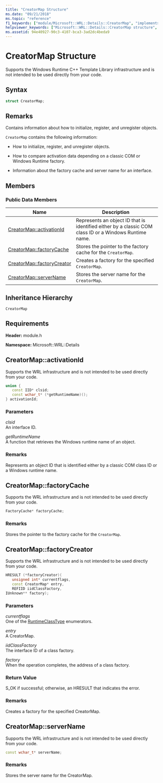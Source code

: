 ```yaml
---
title: "CreatorMap Structure"
ms.date: "09/21/2018"
ms.topic: "reference"
f1_keywords: ["module/Microsoft::WRL::Details::CreatorMap", "implements/Microsoft::WRL::Details::CreatorMap", "module/Microsoft::WRL::Details::CreatorMap::activationId", "module/Microsoft::WRL::Details::CreatorMap::factoryCache", "module/Microsoft::WRL::Details::CreatorMap::factoryCreator", "module/Microsoft::WRL::Details::CreatorMap::serverName"]
helpviewer_keywords: ["Microsoft::WRL::Details::CreatorMap structure", "Microsoft::WRL::Details::CreatorMap::activationId data member", "Microsoft::WRL::Details::CreatorMap::factoryCache data member", "Microsoft::WRL::Details::CreatorMap::factoryCreator data member", "Microsoft::WRL::Details::CreatorMap::serverName data member"]
ms.assetid: 94e40927-90c3-4107-bca3-3ad2dc4beda9
---
```

# CreatorMap Structure

Supports the Windows Runtime C++ Template Library infrastructure and is not intended to be used directly from your code.

## Syntax

```cpp
struct CreatorMap;
```

## Remarks

Contains information about how to initialize, register, and unregister objects.

`CreatorMap` contains the following information:

- How to initialize, register, and unregister objects.

- How to compare activation data depending on a classic COM or Windows Runtime factory.

- Information about the factory cache and server name for an interface.

## Members

### Public Data Members

Name                                          | Description
--------------------------------------------- | ------------------------------------------------------------------------------------------------------
[CreatorMap::activationId](#activationid)     | Represents an object ID that is identified either by a classic COM class ID or a Windows Runtime name.
[CreatorMap::factoryCache](#factorycache)     | Stores the pointer to the factory cache for the `CreatorMap`.
[CreatorMap::factoryCreator](#factorycreator) | Creates a factory for the specified `CreatorMap`.
[CreatorMap::serverName](#servername)         | Stores the server name for the `CreatorMap`.

## Inheritance Hierarchy

`CreatorMap`

## Requirements

**Header:** module.h

**Namespace:** Microsoft::WRL::Details

## <a name="activationid"></a>CreatorMap::activationId

Supports the WRL infrastructure and is not intended to be used directly from your code.

```cpp
union {
   const IID* clsid;
   const wchar_t* (*getRuntimeName)();
} activationId;
```

### Parameters

*clsid*<br/>
An interface ID.

*getRuntimeName*<br/>
A function that retrieves the Windows runtime name of an object.

### Remarks

Represents an object ID that is identified either by a classic COM class ID or a Windows runtime name.

## <a name="factorycache"></a>CreatorMap::factoryCache

Supports the WRL infrastructure and is not intended to be used directly from your code.

```cpp
FactoryCache* factoryCache;
```

### Remarks

Stores the pointer to the factory cache for the `CreatorMap`.

## <a name="factorycreator"></a>CreatorMap::factoryCreator

Supports the WRL infrastructure and is not intended to be used directly from your code.

```cpp
HRESULT (*factoryCreator)(
   unsigned int* currentflags,
   const CreatorMap* entry,
   REFIID iidClassFactory,
IUnknown** factory);
```

### Parameters

*currentflags*<br/>
One of the [RuntimeClassType](../windows/runtimeclasstype-enumeration.md) enumerators.

*entry*<br/>
A CreatorMap.

*iidClassFactory*<br/>
The interface ID of a class factory.

*factory*<br/>
When the operation completes, the address of a class factory.

### Return Value

S_OK if successful; otherwise, an HRESULT that indicates the error.

### Remarks

Creates a factory for the specified CreatorMap.

## <a name="servername"></a>CreatorMap::serverName

Supports the WRL infrastructure and is not intended to be used directly from your code.

```cpp
const wchar_t* serverName;
```

### Remarks

Stores the server name for the CreatorMap.
